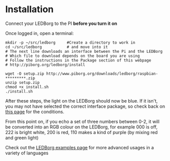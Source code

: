 Installation
============

Connect your LEDBorg to the PI **before you turn it on**

Once logged in, open a terminal:

``` {.de1}
mkdir -p ~/src/ledborg     #Create a directory to work in
cd ~/src/ledborg           # and move into it
# The next line downloads an interface between the Pi and the LEDBorg
# Which file to download depends on the board you are using
# Follow the instructions in the Package section of this webpage
# http://piborg.org/ledborg/install
 
wget -O setup.zip http://www.piborg.org/downloads/ledborg/raspbian-*********.zip
unzip setup.zip
chmod +x install.sh
./install.sh
```

After these steps, the light on the LEDBorg should now be blue. If it isn't, you may not have selected the correct interface package, so check back on [this page](http://piborg.org/ledborg/install) for the conditions.

From this point on, if you echo a set of three numbers between 0-2, it will be converted into an RGB colour on the LEDBorg, for example 000 is off, 222 is bright white, 200 is red, 110 makes a kind of purple (by mixing red and green light)

Check out the [LEDBorg examples page](http://piborg.org/ledborg/examples) for more advanced usages in a variety of languages
